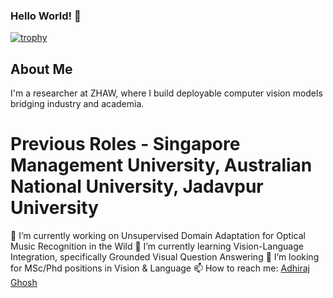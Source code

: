 ### Hello World! 👋
[![trophy](https://github-profile-trophy.vercel.app/?username=adhirajghosh&theme=onedark)](https://github.com/ryo-ma/github-profile-trophy)

## About Me
I'm a researcher at ZHAW, where I build deployable computer vision models bridging industry and academia.

# Previous Roles - Singapore Management University, Australian National University, Jadavpur University

🔭 I’m currently working on Unsupervised Domain Adaptation for Optical Music Recognition in the Wild
🌱 I’m currently learning Vision-Language Integration, specifically Grounded Visual Question Answering
👯 I’m looking for MSc/Phd positions in Vision & Language
📫 How to reach me: [Adhiraj Ghosh](mailto:adhirajghosh1998@gmail.com?subject=[GitHub]%20Source%20Han%20Sans)
<!--
**adhirajghosh/adhirajghosh** is a ✨ _special_ ✨ repository because its `README.md` (this file) appears on your GitHub profile.

Here are some ideas to get you started:

- 🔭 I’m currently working on ...
- 🌱 I’m currently learning ...
- 👯 I’m looking to collaborate on ...
- 🤔 I’m looking for help with ...
- 💬 Ask me about ...
- 📫 How to reach me: ...
- 😄 Pronouns: ...
- ⚡ Fun fact: ...
-->
